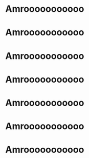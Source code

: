 # Amrooooooooooo
# Amrooooooooooo
# Amrooooooooooo
# Amrooooooooooo
# Amrooooooooooo
# Amrooooooooooo
# Amrooooooooooo